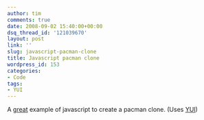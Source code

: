```yaml
---
author: tim
comments: true
date: 2008-09-02 15:40:00+00:00
dsq_thread_id: '121039670'
layout: post
link: ''
slug: javascript-pacman-clone
title: Javascript pacman clone
wordpress_id: 153
categories:
- Code
tags:
- YUI
---
```


A [great](http://www.digitalinsane.com/archives/2008/08/30/pacman/) example of
javascript to create a pacman clone. (Uses
[YUI](http://developer.yahoo.com/yui/))